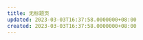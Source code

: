 ```yaml
---
title: 无标题页
updated: 2023-03-03T16:37:58.0000000+08:00
created: 2023-03-03T16:37:58.0000000+08:00
---
```


